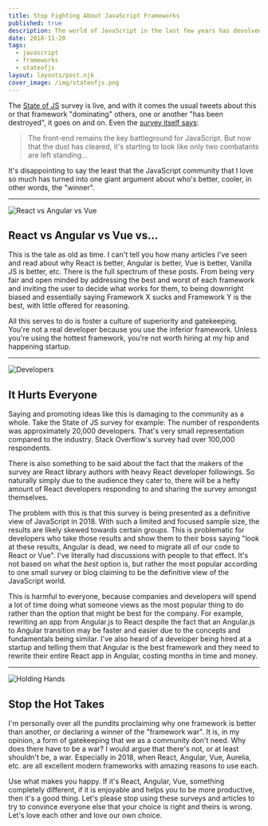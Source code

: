 ```yaml
---
title: Stop Fighting About JavaScript Frameworks
published: true
description: The world of JavaScript in the last few years has devolved into a battleground over which framework/lib is the winner
date: 2018-11-20
tags:
  - javascript
  - frameworks
  - stateofjs
layout: layouts/post.njk
cover_image: /img/stateofjs.png
---
```


The [State of JS](https://stateofjs.com/) survey is live, and with it comes the usual tweets about this or that framework "dominating" others, one or another "has been destroyed", it goes on and on. Even the [survey itself says](https://2018.stateofjs.com/front-end-frameworks/overview/):

  > The front-end remains the key battleground for JavaScript. But now that the dust has cleared, it's starting to look like only two combatants are left standing...

 It's disappointing to say the least that the JavaScript community that I love so much has turned into one giant argument about who's better, cooler, in other words, the "winner".

***

![React vs Angular vs Vue](https://thepracticaldev.s3.amazonaws.com/i/ncmxjip7gn160o983cf7.png)

## React vs Angular vs Vue vs...

This is the tale as old as time. I can't tell you how many articles I've seen and read about why React is better, Angular is better, Vue is better, Vanilla JS is better, etc. There is the full spectrum of these posts. From being very fair and open minded by addressing the best and worst of each framework and inviting the user to decide what works for them, to being downright biased and essentially saying Framework X sucks and Framework Y is the best, with little offered for reasoning.

All this serves to do is foster a culture of superiority and gatekeeping. You're not a real developer because you use the inferior framework. Unless you're using the hottest framework, you're not worth hiring at my hip and happening startup.

***

![Developers](https://thepracticaldev.s3.amazonaws.com/i/hq0x1mzqdgrbuk7uh7yi.png)

## It Hurts Everyone

Saying and promoting ideas like this is damaging to the community as a whole. Take the State of JS survey for example: The number of respondents was approximately 20,000 developers. That's very small representation compared to the industry. Stack Overflow's survey had over 100,000 respondents.

There is also something to be said about the fact that the makers of the survey are React library authors with heavy React developer followings. So naturally simply due to the audience they cater to, there will be a hefty amount of React developers responding to and sharing the survey amongst themselves.

The problem with this is that this survey is being presented as a definitive view of JavaScript in 2018. With such a limited and focused sample size, the results are likely skewed towards certain groups. This is problematic for developers who take those results and show them to their boss saying "look at these results, Angular is dead, we need to migrate all of our code to React or Vue". I've literally had discussions with people to that effect. It's not based on what the *best* option is, but rather the most popular according to one small survey or blog claiming to be the definitive view of the JavaScript world.

This is harmful to everyone, because companies and developers will spend a lot of time doing what someone views as the most popular thing to do rather than the option that might be best for the company. For example, rewriting an app from Angular.js to React despite the fact that an Angular.js to Angular transition may be faster and easier due to the concepts and fundamentals being similar. I've also heard of a developer being hired at a startup and telling them that Angular is the best framework and they need to rewrite their entire React app in Angular, costing months in time and money.

***

![Holding Hands](https://thepracticaldev.s3.amazonaws.com/i/3sdvuhtsxvznryblzr4y.png)

## Stop the Hot Takes

I'm personally over all the pundits proclaiming why one framework is better than another, or declaring a winner of the "framework war". It is, in my opinion, a form of gatekeeping that we as a community don't need. Why does there have to be a war? I would argue that there's not, or at least shouldn't be, a war. Especially in 2018, when React, Angular, Vue, Aurelia, etc. are all excellent modern frameworks with amazing reasons to use each.

Use what makes you happy. If it's React, Angular, Vue, something completely different, if it is enjoyable and helps you to be more productive, then it's a good thing. Let's please stop using these surveys and articles to try to convince everyone else that your choice is right and theirs is wrong. Let's love each other and love our own choice.
